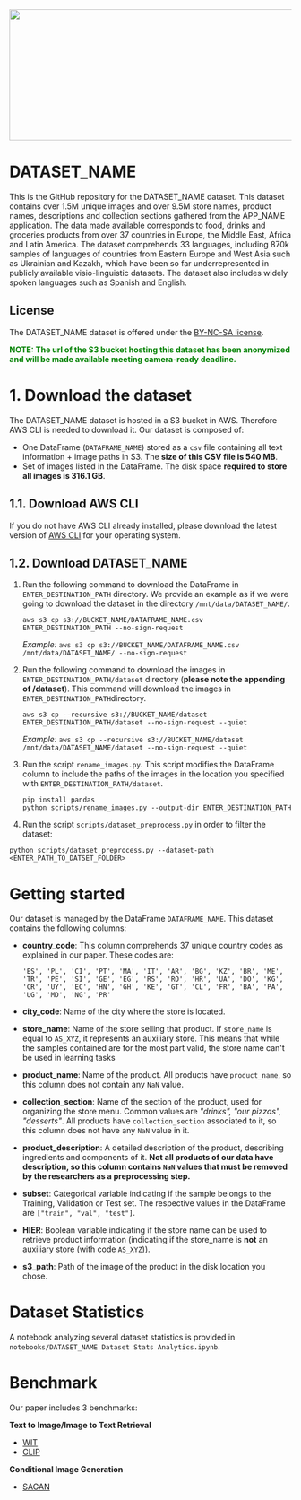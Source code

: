 <img src="/imgs/grid_img.png" align="top" width="1028" height="234"/>

# DATASET_NAME

This is the GitHub repository for the DATASET_NAME dataset.
This dataset contains over 1.5M unique images and over 9.5M store names, product names, descriptions and collection sections gathered from the APP_NAME application. 
The data made available corresponds to food, drinks and groceries products from over 37 countries in Europe, the Middle East, Africa and Latin America. 
The dataset comprehends 33 languages, including 870k samples of languages of countries from Eastern Europe and West Asia such as Ukrainian and Kazakh, which have been so far underrepresented in publicly available visio-linguistic datasets. 
The dataset also includes widely spoken languages such as Spanish and English.

## License

The DATASET_NAME dataset is offered under the [BY-NC-SA license](https://creativecommons.org/licenses/by-nc-sa/2.0/ "BY-NC-SA license").

**<span style="color:green">NOTE: The url of the S3 bucket hosting this dataset has been anonymized and will be made available meeting camera-ready deadline.</span>**

# 1. Download the dataset
The DATASET_NAME dataset is hosted in a S3 bucket in AWS. Therefore AWS CLI is needed to download it. 
Our dataset is composed of:
* One DataFrame (`DATAFRAME_NAME`) stored as a `csv` file containing all text information + image paths in S3. The **size of this CSV file is 540 MB**.
* Set of images listed in the DataFrame. The disk space **required to store all images is 316.1 GB**.

## 1.1. Download AWS CLI
If you do not have AWS CLI already installed, please download the latest version of [AWS CLI](https://aws.amazon.com/cli/ "AWS CLI page") for your operating system.

## 1.2. Download DATASET_NAME
1. Run the following command to download the DataFrame in `ENTER_DESTINATION_PATH` directory. We provide an example as if we were going to download the dataset in the directory `/mnt/data/DATASET_NAME/`.
                                                       
   `aws s3 cp s3://BUCKET_NAME/DATAFRAME_NAME.csv ENTER_DESTINATION_PATH --no-sign-request`

   _Example:_ `aws s3 cp s3://BUCKET_NAME/DATAFRAME_NAME.csv /mnt/data/DATASET_NAME/ --no-sign-request` 

2. Run the following command to download the images in `ENTER_DESTINATION_PATH/dataset` directory (**please note the appending of /dataset**). This command will download the images in `ENTER_DESTINATION_PATH`directory.
 
   `aws s3 cp --recursive s3://BUCKET_NAME/dataset ENTER_DESTINATION_PATH/dataset --no-sign-request --quiet`
           
   _Example:_ `aws s3 cp --recursive s3://BUCKET_NAME/dataset /mnt/data/DATASET_NAME/dataset --no-sign-request --quiet`

3. Run the script `rename_images.py`. This script modifies the DataFrame column to include the paths of the images in the location you specified with `ENTER_DESTINATION_PATH/dataset`.
   ```
   pip install pandas
   python scripts/rename_images.py --output-dir ENTER_DESTINATION_PATH
   ```

4. Run the script `scripts/dataset_preprocess.py` in order to filter the dataset:

```python scripts/dataset_preprocess.py --dataset-path <ENTER_PATH_TO_DATSET_FOLDER>```

# Getting started
Our dataset is managed by the DataFrame `DATAFRAME_NAME`. This dataset contains the following columns:

* **country_code**: This column comprehends 37 unique country codes as explained in our paper. These codes are:

  ```'ES', 'PL', 'CI', 'PT', 'MA', 'IT', 'AR', 'BG', 'KZ', 'BR', 'ME', 'TR', 'PE', 'SI', 'GE', 'EG', 'RS', 'RO', 'HR', 'UA', 'DO', 'KG', 'CR', 'UY', 'EC', 'HN', 'GH', 'KE', 'GT', 'CL', 'FR', 'BA', 'PA', 'UG', 'MD', 'NG', 'PR'```
  
* **city_code**: Name of the city where the store is located.
* **store_name**: Name of the store selling that product. If `store_name` is equal to `AS_XYZ`, it represents an auxiliary store. This means that while the samples contained are for the most part valid, the store name can't be used in learning tasks
* **product_name**: Name of the product. All products have `product_name`, so this column does not contain any `NaN` value.
* **collection_section**: Name of the section of the product, used for organizing the store menu. Common values are _"drinks", "our pizzas", "desserts"_. All products have `collection_section` associated to it, so this column does not have any `NaN` value in it.
* **product_description**: A detailed description of the product, describing ingredients and components of it. **Not all products of our data have description, so this column contains `NaN` values that must be removed by the researchers as a preprocessing step.**
* **subset**: Categorical variable indicating if the sample belongs to the Training, Validation or Test set. The respective values in the DataFrame are `["train", "val", "test"]`. 
* **HIER**: Boolean variable indicating if the store name can be used to retrieve product information (indicating if the store_name is **not** an auxiliary store (with code `AS_XYZ`)).
* **s3_path**: Path of the image of the product in the disk location you chose. 

# Dataset Statistics
A notebook analyzing several dataset statistics is provided in `notebooks/DATASET_NAME Dataset Stats Analytics.ipynb`.

# Benchmark
Our paper includes 3 benchmarks: 

**Text to Image/Image to Text Retrieval**
* [WIT](benchmarks/wit/README.md)
* [CLIP](benchmarks/clip/README.md)

**Conditional Image Generation**
* [SAGAN](benchmarks/gan/README-DATASET_NAME.md)